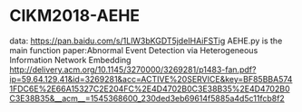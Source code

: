 # CIKM2018-AEHE
data: https://pan.baidu.com/s/1LlW3bKGDT5jdeIHAiFSTig
AEHE.py is the main function
paper:Abnormal Event Detection via Heterogeneous Information Network Embedding
http://delivery.acm.org/10.1145/3270000/3269281/p1483-fan.pdf?ip=59.64.129.41&id=3269281&acc=ACTIVE%20SERVICE&key=BF85BBA5741FDC6E%2E66A15327C2E204FC%2E4D4702B0C3E38B35%2E4D4702B0C3E38B35&__acm__=1545368600_230ded3eb69614f5885a4d5c11fcb8f2
